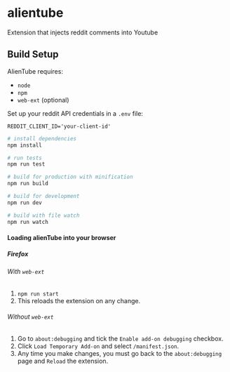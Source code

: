 # alientube
Extension that injects reddit comments into Youtube

## Build Setup

AlienTube requires:
* `node`
* `npm`
* `web-ext` (optional)

Set up your reddit API credentials in a `.env` file:

```
REDDIT_CLIENT_ID='your-client-id'
```

```bash
# install dependencies
npm install

# run tests
npm run test

# build for production with minification
npm run build

# build for development
npm run dev

# build with file watch
npm run watch
```

#### Loading alienTube into your browser

##### Firefox

###### With `web-ext`

1. `npm run start`
1. This reloads the extension on any change.

###### Without `web-ext`

1. Go to `about:debugging` and tick the `Enable add-on debugging` checkbox.
1. Click `Load Temporary Add-on` and select `/manifest.json`.
1. Any time you make changes, you must go back to the `about:debugging` page and `Reload` the extension.
